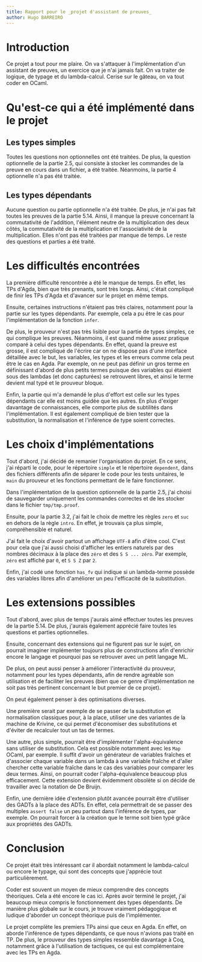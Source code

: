 ```yaml
---
title: Rapport pour le _projet d'assistant de preuves_
author: Hugo BARREIRO
---
```


# Introduction

Ce projet a tout pour me plaire. On va s'attaquer à l'implémentation d'un assistant de preuves, un exercice que je n'ai jamais fait. On va traiter de logique, de typage et du lambda-calcul. Cerise sur le gâteau, on va tout coder en OCaml.

# Qu'est-ce qui a été implémenté dans le projet

## Les types simples

Toutes les questions non optionnelles ont été traitées. De plus, la question optionnelle de la partie 2.5, qui consiste à stocker les commandes de la preuve en cours dans un fichier, a été traitée. Néanmoins, la partie 4 optionnelle n'a pas été traitée.

## Les types dépendants

Aucune question ou partie optionnelle n'a été traitée. De plus, je n'ai pas fait toutes les preuves de la partie 5.14. Ainsi, il manque la preuve concernant la commutativité de l'addition, l'élément neutre de la multiplication des deux côtés, la commutativité de la multiplication et l'associativité de la multiplication. Elles n'ont pas été traitées par manque de temps. Le reste des questions et parties a été traité.

# Les difficultés encontrées

La première difficulté rencontrée a été le manque de temps. En effet, les TPs d'Agda, bien que très prenants, sont très longs. Ainsi, c'était compliqué de finir les TPs d'Agda et d'avancer sur le projet en même temps.

Ensuite, certaines instructions n'étaient pas très claires, notamment pour la partie sur les types dépendants. Par exemple, cela a pu être le cas pour l'implémentation de la fonction ```infer```.

De plus, le prouveur n'est pas très lisible pour la partie de types simples, ce qui complique les preuves. Néanmoins, il est quand même assez pratique comparé à celui des types dépendants. En effet, quand la preuve est grosse, il est compliqué de l'écrire car on ne dispose pas d'une interface détaillée avec le but, les variables, les types et les erreurs comme cela peut être le cas en Agda. Par exemple, on ne peut pas définir un gros terme en définissant d'abord de plus petits termes puisque des variables qui étaient sous des lambdas (et donc capturées) se retrouvent libres, et ainsi le terme devient mal typé et le prouveur bloque.

Enfin, la partie qui m'a demandé le plus d'effort est celle sur les types dépendants car elle est moins guidée que les autres. En plus d'exiger davantage de connaissances, elle comporte plus de subtilités dans l'implémentation. Il est également compliqué de bien tester que la substitution, la normalisation et l'inférence de type soient correctes.

# Les choix d'implémentations

Tout d'abord, j'ai décidé de remanier l'organisation du projet. En ce sens, j'ai réparti le code, pour le répertoire ```simple``` et le répertoire ```dependent```, dans des fichiers différents afin de séparer le code pour les tests unitaires, le ```main``` du prouveur et les fonctions permettant de le faire fonctionner.

Dans l'implémentation de la question optionnelle de la partie 2.5, j'ai choisi de sauvegarder uniquement les commandes correctes et de les stocker dans le fichier ```tmp/tmp.proof```.

Ensuite, pour la partie 3.2, j'ai fait le choix de mettre les règles ```zero``` et ```suc``` en dehors de la règle ```intro```. En effet, je trouvais ça plus simple, compréhensible et naturel.

J'ai fait le choix d'avoir partout un affichage ```UTF-8``` afin d'être cool. C'est pour cela que j'ai aussi choisi d'afficher les entiers naturels par des nombres décimaux à la place des ```zéro``` et des ```S S ... zéro```. Par exemple, ```zéro``` est affiché par ```0```, et ```S S Z``` par ```2```.

Enfin, j'ai codé une fonction ```has_fv``` qui indique si un lambda-terme possède des variables libres afin d'améliorer un peu l'efficacité de la substitution.

# Les extensions possibles

Tout d'abord, avec plus de temps j'aurais aimé effectuer toutes les preuves de la partie 5.14. De plus, j'aurais également apprécié faire toutes les questions et parties optionnelles.

Ensuite, concernant des extensions qui ne figurent pas sur le sujet, on pourrait imaginer implémenter toujours plus de constructions afin d'enrichir encore le langage et pourquoi pas se retrouver avec un petit langage ML.

De plus, on peut aussi penser à améliorer l'interactivité du prouveur, notamment pour les types dépendants, afin de rendre agréable son utilisation et de faciliter les preuves (bien que ce genre d'implémentation ne soit pas très pertinent concernant le but premier de ce projet).

On peut également penser à des optimisations diverses.

Une première serait par exemple de se passer de la substitution et normalisation classiques pour, à la place, utiliser une des variantes de la machine de Krivine, ce qui permet d'économiser des substitutions et d'éviter de recalculer tout un tas de termes.

Une autre, plus simple, pourrait être d'implémenter l'alpha-équivalence sans utiliser de substitution. Cela est possible notamment avec les ```Map``` OCaml, par exemple. Il suffit d'avoir un générateur de variables fraîches et d'associer chaque variable dans un lambda à une variable fraîche et d'aller chercher cette variable fraîche dans le cas des variables pour comparer les deux termes. Ainsi, on pourrait coder l'alpha-équivalence beaucoup plus efficacement. Cette extension devient évidemment obsolète si on décide de travailler avec la notation de De Bruijn.

Enfin, une dernière idée d'extension plutôt avancée pourrait être d'utiliser des GADTs à la place des ADTs. En effet, cela permettrait de se passer des multiples ```assert false``` un peu partout dans l'inférence de types, par exemple. On pourrait forcer à la création que le terme soit bien typé grâce aux propriétés des GADTs.

# Conclusion

Ce projet était très intéressant car il abordait notamment le lambda-calcul ou encore le typage, qui sont des concepts que j'apprécie tout particulièrement.

Coder est souvent un moyen de mieux comprendre des concepts théoriques. Cela a été encore le cas ici. Après avoir terminé le projet, j'ai beaucoup mieux compris le fonctionnement des types dépendants. De manière plus globale sur le cours, je trouve vraiment pédagogique et ludique d'aborder un concept théorique puis de l'implémenter.

Le projet complète les premiers TPs ainsi que ceux en Agda. En effet, on aborde l'inférence de types dépendants, ce que nous n'avions pas traité en TP. De plus, le prouveur des types simples ressemble davantage à Coq, notamment grâce à l'utilisation de tactiques, ce qui est complémentaire avec les TPs en Agda.
